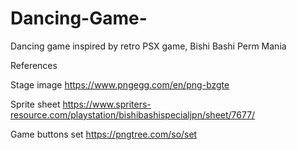 # Dancing-Game-

Dancing game inspired by retro PSX game, Bishi Bashi Perm Mania

References

Stage image
https://www.pngegg.com/en/png-bzgte

Sprite sheet
https://www.spriters-resource.com/playstation/bishibashispecialjpn/sheet/7677/

Game buttons set
https://pngtree.com/so/set
